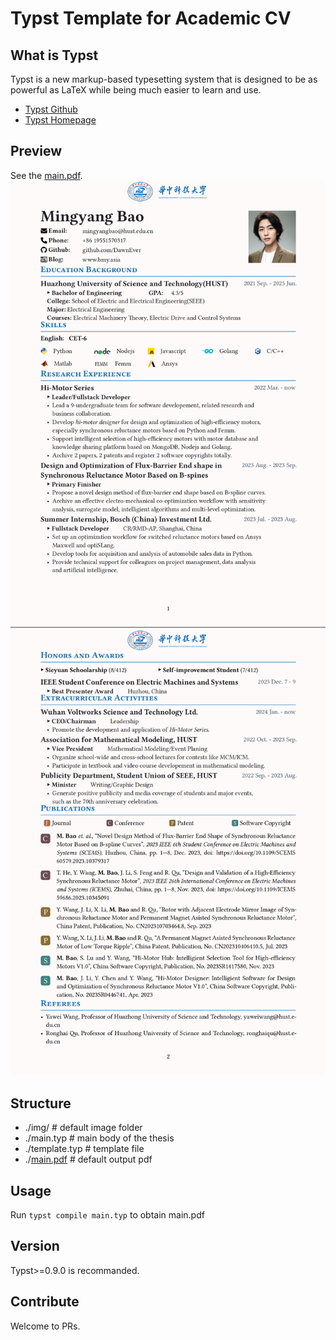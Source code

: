 # Typst Template for Academic CV

## What is Typst
Typst is a new markup-based typesetting system that is designed to be as powerful as LaTeX while being much easier to learn and use.

- [Typst Github](https://github.com/typst/typst)
- [Typst Homepage](https://typst.app)


## Preview
See the [main.pdf](main.pdf).
![1.png](preview/1.png)
![2.png](preview/2.png)


## Structure
- ./img/  # default image folder
- ./main.typ  # main body of the thesis
- ./template.typ  # template file
- ./[main.pdf](main.pdf) # default output pdf

## Usage
Run `typst compile main.typ` to obtain main.pdf

## Version
Typst>=0.9.0 is recommanded.


## Contribute
Welcome to PRs.